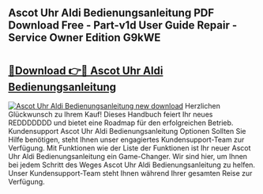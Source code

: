 ## Ascot Uhr Aldi Bedienungsanleitung PDF Download Free - Part-v1d User Guide Repair - Service Owner Edition G9kWE

# <h2><a href="http://df3643e.blite.top/?on=Ascot+Uhr+Aldi+Bedienungsanleitung">🔗Download 👉🔴 Ascot Uhr Aldi Bedienungsanleitung</a></h2>

[![Ascot Uhr Aldi Bedienungsanleitung new download](https://i.imgur.com/lujVjoI.png)](http://df3643e.blite.top/?on=Ascot+Uhr+Aldi+Bedienungsanleitung)
Herzlichen Glückwunsch zu Ihrem Kauf! Dieses Handbuch feiert Ihr neues REDDDDDDD und bietet eine Roadmap für den erfolgreichen Betrieb. Kundensupport Ascot Uhr Aldi Bedienungsanleitung Optionen Sollten Sie Hilfe benötigen, steht Ihnen unser engagiertes Kundensupport-Team zur Verfügung. Mit Funktionen wie der Liste der Funktionen ist Ihr neuer Ascot Uhr Aldi Bedienungsanleitung ein Game-Changer. Wir sind hier, um Ihnen bei jedem Schritt des Weges Ascot Uhr Aldi Bedienungsanleitung zu helfen. Unser Kundensupport-Team steht Ihnen während Ihrer gesamten Reise zur Verfügung.
